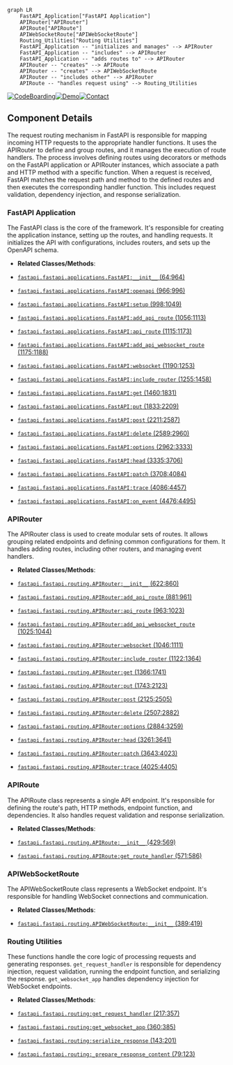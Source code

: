 ```mermaid
graph LR
    FastAPI_Application["FastAPI Application"]
    APIRouter["APIRouter"]
    APIRoute["APIRoute"]
    APIWebSocketRoute["APIWebSocketRoute"]
    Routing_Utilities["Routing Utilities"]
    FastAPI_Application -- "initializes and manages" --> APIRouter
    FastAPI_Application -- "includes" --> APIRouter
    FastAPI_Application -- "adds routes to" --> APIRouter
    APIRouter -- "creates" --> APIRoute
    APIRouter -- "creates" --> APIWebSocketRoute
    APIRouter -- "includes other" --> APIRouter
    APIRoute -- "handles request using" --> Routing_Utilities
```
[![CodeBoarding](https://img.shields.io/badge/Generated%20by-CodeBoarding-9cf?style=flat-square)](https://github.com/CodeBoarding/GeneratedOnBoardings)[![Demo](https://img.shields.io/badge/Try%20our-Demo-blue?style=flat-square)](https://www.codeboarding.org/demo)[![Contact](https://img.shields.io/badge/Contact%20us%20-%20codeboarding@gmail.com-lightgrey?style=flat-square)](mailto:codeboarding@gmail.com)

## Component Details

The request routing mechanism in FastAPI is responsible for mapping incoming HTTP requests to the appropriate handler functions. It uses the APIRouter to define and group routes, and it manages the execution of route handlers. The process involves defining routes using decorators or methods on the FastAPI application or APIRouter instances, which associate a path and HTTP method with a specific function. When a request is received, FastAPI matches the request path and method to the defined routes and then executes the corresponding handler function. This includes request validation, dependency injection, and response serialization.

### FastAPI Application
The FastAPI class is the core of the framework. It's responsible for creating the application instance, setting up the routes, and handling requests. It initializes the API with configurations, includes routers, and sets up the OpenAPI schema.
- **Related Classes/Methods**:

- <a href="https://github.com/fastapi/fastapi/blob/master/fastapi/applications.py#L64-L964" target="_blank" rel="noopener noreferrer">`fastapi.fastapi.applications.FastAPI:__init__` (64:964)</a>
- <a href="https://github.com/fastapi/fastapi/blob/master/fastapi/applications.py#L966-L996" target="_blank" rel="noopener noreferrer">`fastapi.fastapi.applications.FastAPI:openapi` (966:996)</a>
- <a href="https://github.com/fastapi/fastapi/blob/master/fastapi/applications.py#L998-L1049" target="_blank" rel="noopener noreferrer">`fastapi.fastapi.applications.FastAPI:setup` (998:1049)</a>
- <a href="https://github.com/fastapi/fastapi/blob/master/fastapi/applications.py#L1056-L1113" target="_blank" rel="noopener noreferrer">`fastapi.fastapi.applications.FastAPI:add_api_route` (1056:1113)</a>
- <a href="https://github.com/fastapi/fastapi/blob/master/fastapi/applications.py#L1115-L1173" target="_blank" rel="noopener noreferrer">`fastapi.fastapi.applications.FastAPI:api_route` (1115:1173)</a>
- <a href="https://github.com/fastapi/fastapi/blob/master/fastapi/applications.py#L1175-L1188" target="_blank" rel="noopener noreferrer">`fastapi.fastapi.applications.FastAPI:add_api_websocket_route` (1175:1188)</a>
- <a href="https://github.com/fastapi/fastapi/blob/master/fastapi/applications.py#L1190-L1253" target="_blank" rel="noopener noreferrer">`fastapi.fastapi.applications.FastAPI:websocket` (1190:1253)</a>
- <a href="https://github.com/fastapi/fastapi/blob/master/fastapi/applications.py#L1255-L1458" target="_blank" rel="noopener noreferrer">`fastapi.fastapi.applications.FastAPI:include_router` (1255:1458)</a>
- <a href="https://github.com/fastapi/fastapi/blob/master/fastapi/applications.py#L1460-L1831" target="_blank" rel="noopener noreferrer">`fastapi.fastapi.applications.FastAPI:get` (1460:1831)</a>
- <a href="https://github.com/fastapi/fastapi/blob/master/fastapi/applications.py#L1833-L2209" target="_blank" rel="noopener noreferrer">`fastapi.fastapi.applications.FastAPI:put` (1833:2209)</a>
- <a href="https://github.com/fastapi/fastapi/blob/master/fastapi/applications.py#L2211-L2587" target="_blank" rel="noopener noreferrer">`fastapi.fastapi.applications.FastAPI:post` (2211:2587)</a>
- <a href="https://github.com/fastapi/fastapi/blob/master/fastapi/applications.py#L2589-L2960" target="_blank" rel="noopener noreferrer">`fastapi.fastapi.applications.FastAPI:delete` (2589:2960)</a>
- <a href="https://github.com/fastapi/fastapi/blob/master/fastapi/applications.py#L2962-L3333" target="_blank" rel="noopener noreferrer">`fastapi.fastapi.applications.FastAPI:options` (2962:3333)</a>
- <a href="https://github.com/fastapi/fastapi/blob/master/fastapi/applications.py#L3335-L3706" target="_blank" rel="noopener noreferrer">`fastapi.fastapi.applications.FastAPI:head` (3335:3706)</a>
- <a href="https://github.com/fastapi/fastapi/blob/master/fastapi/applications.py#L3708-L4084" target="_blank" rel="noopener noreferrer">`fastapi.fastapi.applications.FastAPI:patch` (3708:4084)</a>
- <a href="https://github.com/fastapi/fastapi/blob/master/fastapi/applications.py#L4086-L4457" target="_blank" rel="noopener noreferrer">`fastapi.fastapi.applications.FastAPI:trace` (4086:4457)</a>
- <a href="https://github.com/fastapi/fastapi/blob/master/fastapi/applications.py#L4476-L4495" target="_blank" rel="noopener noreferrer">`fastapi.fastapi.applications.FastAPI:on_event` (4476:4495)</a>


### APIRouter
The APIRouter class is used to create modular sets of routes. It allows grouping related endpoints and defining common configurations for them. It handles adding routes, including other routers, and managing event handlers.
- **Related Classes/Methods**:

- <a href="https://github.com/fastapi/fastapi/blob/master/fastapi/routing.py#L622-L860" target="_blank" rel="noopener noreferrer">`fastapi.fastapi.routing.APIRouter:__init__` (622:860)</a>
- <a href="https://github.com/fastapi/fastapi/blob/master/fastapi/routing.py#L881-L961" target="_blank" rel="noopener noreferrer">`fastapi.fastapi.routing.APIRouter:add_api_route` (881:961)</a>
- <a href="https://github.com/fastapi/fastapi/blob/master/fastapi/routing.py#L963-L1023" target="_blank" rel="noopener noreferrer">`fastapi.fastapi.routing.APIRouter:api_route` (963:1023)</a>
- <a href="https://github.com/fastapi/fastapi/blob/master/fastapi/routing.py#L1025-L1044" target="_blank" rel="noopener noreferrer">`fastapi.fastapi.routing.APIRouter:add_api_websocket_route` (1025:1044)</a>
- <a href="https://github.com/fastapi/fastapi/blob/master/fastapi/routing.py#L1046-L1111" target="_blank" rel="noopener noreferrer">`fastapi.fastapi.routing.APIRouter:websocket` (1046:1111)</a>
- <a href="https://github.com/fastapi/fastapi/blob/master/fastapi/routing.py#L1122-L1364" target="_blank" rel="noopener noreferrer">`fastapi.fastapi.routing.APIRouter:include_router` (1122:1364)</a>
- <a href="https://github.com/fastapi/fastapi/blob/master/fastapi/routing.py#L1366-L1741" target="_blank" rel="noopener noreferrer">`fastapi.fastapi.routing.APIRouter:get` (1366:1741)</a>
- <a href="https://github.com/fastapi/fastapi/blob/master/fastapi/routing.py#L1743-L2123" target="_blank" rel="noopener noreferrer">`fastapi.fastapi.routing.APIRouter:put` (1743:2123)</a>
- <a href="https://github.com/fastapi/fastapi/blob/master/fastapi/routing.py#L2125-L2505" target="_blank" rel="noopener noreferrer">`fastapi.fastapi.routing.APIRouter:post` (2125:2505)</a>
- <a href="https://github.com/fastapi/fastapi/blob/master/fastapi/routing.py#L2507-L2882" target="_blank" rel="noopener noreferrer">`fastapi.fastapi.routing.APIRouter:delete` (2507:2882)</a>
- <a href="https://github.com/fastapi/fastapi/blob/master/fastapi/routing.py#L2884-L3259" target="_blank" rel="noopener noreferrer">`fastapi.fastapi.routing.APIRouter:options` (2884:3259)</a>
- <a href="https://github.com/fastapi/fastapi/blob/master/fastapi/routing.py#L3261-L3641" target="_blank" rel="noopener noreferrer">`fastapi.fastapi.routing.APIRouter:head` (3261:3641)</a>
- <a href="https://github.com/fastapi/fastapi/blob/master/fastapi/routing.py#L3643-L4023" target="_blank" rel="noopener noreferrer">`fastapi.fastapi.routing.APIRouter:patch` (3643:4023)</a>
- <a href="https://github.com/fastapi/fastapi/blob/master/fastapi/routing.py#L4025-L4405" target="_blank" rel="noopener noreferrer">`fastapi.fastapi.routing.APIRouter:trace` (4025:4405)</a>


### APIRoute
The APIRoute class represents a single API endpoint. It's responsible for defining the route's path, HTTP methods, endpoint function, and dependencies. It also handles request validation and response serialization.
- **Related Classes/Methods**:

- <a href="https://github.com/fastapi/fastapi/blob/master/fastapi/routing.py#L429-L569" target="_blank" rel="noopener noreferrer">`fastapi.fastapi.routing.APIRoute:__init__` (429:569)</a>
- <a href="https://github.com/fastapi/fastapi/blob/master/fastapi/routing.py#L571-L586" target="_blank" rel="noopener noreferrer">`fastapi.fastapi.routing.APIRoute:get_route_handler` (571:586)</a>


### APIWebSocketRoute
The APIWebSocketRoute class represents a WebSocket endpoint. It's responsible for handling WebSocket connections and communication.
- **Related Classes/Methods**:

- <a href="https://github.com/fastapi/fastapi/blob/master/fastapi/routing.py#L389-L419" target="_blank" rel="noopener noreferrer">`fastapi.fastapi.routing.APIWebSocketRoute:__init__` (389:419)</a>


### Routing Utilities
These functions handle the core logic of processing requests and generating responses. `get_request_handler` is responsible for dependency injection, request validation, running the endpoint function, and serializing the response. `get_websocket_app` handles dependency injection for WebSocket endpoints.
- **Related Classes/Methods**:

- <a href="https://github.com/fastapi/fastapi/blob/master/fastapi/routing.py#L217-L357" target="_blank" rel="noopener noreferrer">`fastapi.fastapi.routing:get_request_handler` (217:357)</a>
- <a href="https://github.com/fastapi/fastapi/blob/master/fastapi/routing.py#L360-L385" target="_blank" rel="noopener noreferrer">`fastapi.fastapi.routing:get_websocket_app` (360:385)</a>
- <a href="https://github.com/fastapi/fastapi/blob/master/fastapi/routing.py#L143-L201" target="_blank" rel="noopener noreferrer">`fastapi.fastapi.routing:serialize_response` (143:201)</a>
- <a href="https://github.com/fastapi/fastapi/blob/master/fastapi/routing.py#L79-L123" target="_blank" rel="noopener noreferrer">`fastapi.fastapi.routing:_prepare_response_content` (79:123)</a>